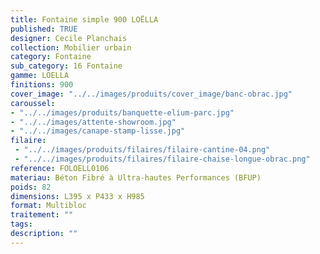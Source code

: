 ```yaml
---
title: Fontaine simple 900 LOËLLA 
published: TRUE
designer: Cecile Planchais
collection: Mobilier urbain
category: Fontaine
sub_category: 16 Fontaine
gamme: LOELLA
finitions: 900
cover_image: "../../images/produits/cover_image/banc-obrac.jpg"
caroussel: 
- "../../images/produits/banquette-elium-parc.jpg"
- "../../images/attente-showroom.jpg"
- "../../images/canape-stamp-lisse.jpg"
filaire: 
 - "../../images/produits/filaires/filaire-cantine-04.png"
 - "../../images/produits/filaires/filaire-chaise-longue-obrac.png"
reference: FOLOELL0106
materiau: Béton Fibré à Ultra-hautes Performances (BFUP)
poids: 82
dimensions: L395 x P433 x H985 
format: Multibloc
traitement: ""
tags: 
description: ""
---
```

